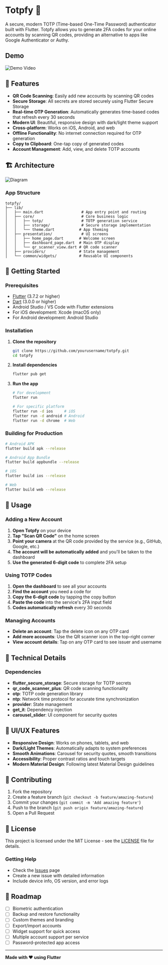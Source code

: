 # Totpfy 🔐

A secure, modern TOTP (Time-based One-Time Password) authenticator built with Flutter. Totpfy allows you to generate 2FA codes for your online accounts by scanning QR codes, providing an alternative to apps like Google Authenticator or Authy.

## Demo

![Demo Video](assets/screenshots/totpfy_demo.gif)

## 🌟 Features

- **QR Code Scanning**: Easily add new accounts by scanning QR codes
- **Secure Storage**: All secrets are stored securely using Flutter Secure Storage
- **Real-time OTP Generation**: Automatically generates time-based codes that refresh every 30 seconds
- **Modern UI**: Beautiful, responsive design with dark/light theme support
- **Cross-platform**: Works on iOS, Android, and web
- **Offline Functionality**: No internet connection required for OTP generation
- **Copy to Clipboard**: One-tap copy of generated codes
- **Account Management**: Add, view, and delete TOTP accounts

## 🏗️ Architecture

![Diagram](assets/screenshots/totpfy_diagram.png)

### App Structure
```
totpfy/
├── lib/
│   ├── main.dart                 # App entry point and routing
│   ├── core/                     # Core business logic
│   │   ├── totp/                 # TOTP generation service
│   │   ├── storage/              # Secure storage implementation
│   │   └── theme.dart           # App theming
│   ├── presentation/             # UI screens
│   │   ├── home_page.dart       # Welcome screen
│   │   ├── dashboard_page.dart  # Main OTP display
│   │   └── qr_scanner_view.dart # QR code scanner
│   ├── providers/               # State management
│   └── common/widgets/          # Reusable UI components
```



## 🚀 Getting Started

### Prerequisites

- [Flutter](https://flutter.dev/docs/get-started/install) (3.7.2 or higher)
- [Dart](https://dart.dev/get-dart) (3.0.0 or higher)
- Android Studio / VS Code with Flutter extensions
- For iOS development: Xcode (macOS only)
- For Android development: Android Studio

### Installation

1. **Clone the repository**
   ```bash
   git clone https://github.com/yourusername/totpfy.git
   cd totpfy
   ```

2. **Install dependencies**
   ```bash
   flutter pub get
   ```

3. **Run the app**
   ```bash
   # For development
   flutter run
   
   # For specific platform
   flutter run -d ios     # iOS
   flutter run -d android # Android
   flutter run -d chrome  # Web
   ```

### Building for Production

```bash
# Android APK
flutter build apk --release

# Android App Bundle
flutter build appbundle --release

# iOS
flutter build ios --release

# Web
flutter build web --release
```

## 📱 Usage

### Adding a New Account

1. **Open Totpfy** on your device
2. **Tap "Scan QR Code"** on the home screen
3. **Point your camera** at the QR code provided by the service (e.g., GitHub, Google, etc.)
4. **The account will be automatically added** and you'll be taken to the dashboard
5. **Use the generated 6-digit code** to complete 2FA setup

### Using TOTP Codes

1. **Open the dashboard** to see all your accounts
2. **Find the account** you need a code for
3. **Copy the 6-digit code** by tapping the copy button
4. **Paste the code** into the service's 2FA input field
5. **Codes automatically refresh** every 30 seconds

### Managing Accounts

- **Delete an account**: Tap the delete icon on any OTP card
- **Add more accounts**: Use the QR scanner icon in the top-right corner
- **View account details**: Tap on any OTP card to see issuer and username

## 🔧 Technical Details

### Dependencies

- **flutter_secure_storage**: Secure storage for TOTP secrets
- **qr_code_scanner_plus**: QR code scanning functionality
- **otp**: TOTP code generation library
- **ntp**: Network time protocol for accurate time synchronization
- **provider**: State management
- **get_it**: Dependency injection
- **carousel_slider**: UI component for security quotes


## 🎨 UI/UX Features

- **Responsive Design**: Works on phones, tablets, and web
- **Dark/Light Themes**: Automatically adapts to system preferences
- **Smooth Animations**: Carousel for security quotes, smooth transitions
- **Accessibility**: Proper contrast ratios and touch targets
- **Modern Material Design**: Following latest Material Design guidelines

## 🤝 Contributing

1. Fork the repository
2. Create a feature branch (`git checkout -b feature/amazing-feature`)
3. Commit your changes (`git commit -m 'Add amazing feature'`)
4. Push to the branch (`git push origin feature/amazing-feature`)
5. Open a Pull Request


## 📄 License

This project is licensed under the MIT License - see the [LICENSE](LICENSE) file for details.

### Getting Help

- Check the [Issues](https://github.com/yourusername/totpfy/issues) page
- Create a new issue with detailed information
- Include device info, OS version, and error logs

## 🔮 Roadmap

- [ ] Biometric authentication
- [ ] Backup and restore functionality
- [ ] Custom themes and branding
- [ ] Export/import accounts
- [ ] Widget support for quick access
- [ ] Multiple account support per service
- [ ] Password-protected app access

---

**Made with ❤️ using Flutter**
